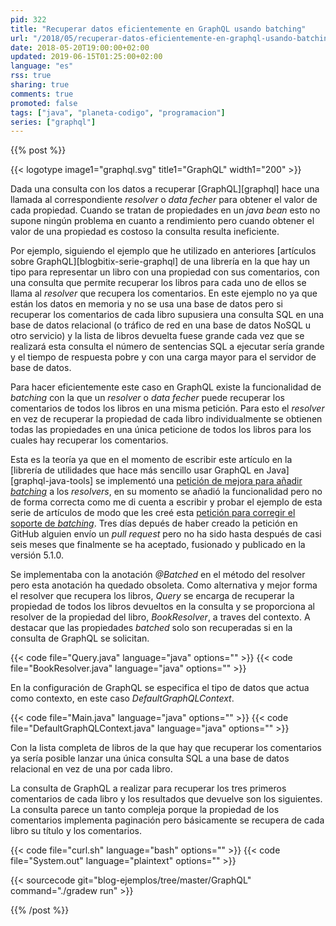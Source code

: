 ```yaml
---
pid: 322
title: "Recuperar datos eficientemente en GraphQL usando batching"
url: "/2018/05/recuperar-datos-eficientemente-en-graphql-usando-batching/"
date: 2018-05-20T19:00:00+02:00
updated: 2019-06-15T01:25:00+02:00
language: "es"
rss: true
sharing: true
comments: true
promoted: false
tags: ["java", "planeta-codigo", "programacion"]
series: ["graphql"]
---
```


{{% post %}}


{{< logotype image1="graphql.svg" title1="GraphQL" width1="200" >}}

Dada una consulta con los datos a recuperar [GraphQL][graphql] hace una llamada al correspondiente _resolver_ o _data fecher_ para obtener el valor de cada propiedad. Cuando se tratan de propiedades en un _java bean_ esto no supone ningún problema en cuanto a rendimiento pero cuando obtener el valor de una propiedad es costoso la consulta resulta ineficiente.

Por ejemplo, siguiendo el ejemplo que he utilizado en anteriores [artículos sobre GraphQL][blogbitix-serie-graphql] de una librería en la que hay un tipo para representar un libro con una propiedad con sus comentarios, con una consulta que permite recuperar los libros para cada uno de ellos se llama al _resolver_ que recupera los comentarios. En este ejemplo no ya que están los datos en memoria y no se usa una base de datos pero si recuperar los comentarios de cada libro supusiera una consulta SQL en una base de datos relacional (o tráfico de red en una base de datos NoSQL u otro servicio) y la lista de libros devuelta fuese grande cada vez que se realizará esta consulta el número de sentencias SQL a ejecutar sería grande y el tiempo de respuesta pobre y con una carga mayor para el servidor de base de datos.

Para hacer eficientemente este caso en GraphQL existe la funcionalidad de _batching_ con la que un _resolver_ o _data fecher_ puede recuperar los comentarios de todos los libros en una misma petición. Para esto el _resolver_ en vez de recuperar la propiedad de cada libro individualmente se obtienen todas las propiedades en una única peticione de todos los libros para los cuales hay recuperar los comentarios.

Esta es la teoría ya que en el momento de escribir este artículo en la [librería de utilidades que hace más sencillo usar GraphQL en Java][graphql-java-tools] se implementó una [petición de mejora para añadir _batching_](https://github.com/graphql-java/graphql-java-tools/issues/12) a los _resolvers_, en su momento se añadió la funcionalidad pero no de forma correcta como me di cuenta a escribir y probar el ejemplo de esta serie de artículos de modo que les creé esta [petición para corregir el soporte de _batching_](https://github.com/graphql-java/graphql-java-tools/issues/93). Tres días depués de haber creado la petición en GitHub alguien envío un _pull request_ pero no ha sido hasta después de casi seis meses que finalmente se ha aceptado, fusionado y publicado en la versión 5.1.0.

Se implementaba con la anotación _@Batched_ en el método del resolver pero esta anotación ha quedado obsoleta. Como alternativa y mejor forma el resolver que recupera los libros, _Query_ se encarga de recuperar la propiedad de todos los libros devueltos en la consulta y se proporciona al resolver de la propiedad del libro, _BookResolver_, a traves del contexto. A destacar que las propiedades _batched_ solo son recuperadas si en la consulta de GraphQL se solicitan.

{{< code file="Query.java" language="java" options="" >}}
{{< code file="BookResolver.java" language="java" options="" >}}

En la configuración de GraphQL se especifica el tipo de datos que actua como contexto, en este caso _DefaultGraphQLContext_.

{{< code file="Main.java" language="java" options="" >}}
{{< code file="DefaultGraphQLContext.java" language="java" options="" >}}

Con la lista completa de libros de la que hay que recuperar los comentarios ya sería posible lanzar una única consulta SQL a una base de datos relacional en vez de una por cada libro.

La consulta de GraphQL a realizar para recuperar los tres primeros comentarios de cada libro y los resultados que devuelve son los siguientes. La consulta parece un tanto compleja porque la propiedad de los comentarios implementa paginación pero básicamente se recupera de cada libro su título y los comentarios.

{{< code file="curl.sh" language="bash" options="" >}}
{{< code file="System.out" language="plaintext" options="" >}}

{{< sourcecode git="blog-ejemplos/tree/master/GraphQL" command="./gradew run" >}}

{{% /post %}}
